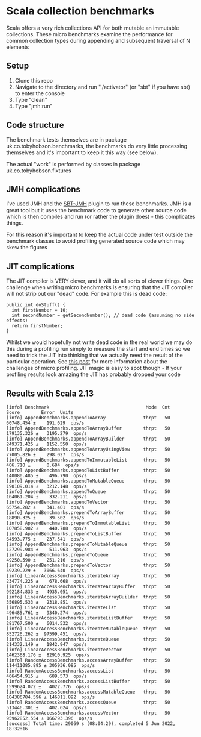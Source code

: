 Scala collection benchmarks
==============

Scala offers a very rich collections API for both mutable an immutable collections. These micro benchmarks examine the
performance for common collection types during appending and subsequent traversal of N elements

Setup
-----

1. Clone this repo
2. Navigate to the directory and run "./activator" (or "sbt" if you have sbt) to enter the console
3. Type "clean"
4. Type "jmh:run"

Code structure
----------------------------

The benchmark tests themselves are in package uk.co.tobyhobson.benchmarks, the benchmarks do very little processing
themselves and it's important to keep it this way (see below).

The actual "work" is performed by classes in package uk.co.tobyhobson.fixtures

JMH complications
--------------

I've used JMH and the [SBT-JMH](https://github.com/ktoso/sbt-jmh) plugin to run these benchmarks. JMH is a great tool but
it uses the benchmark code to generate other source code which is then compiles and run (or rather the plugin does) -
this complicates things.

For this reason it's important to keep the actual code under test outside the benchmark classes to avoid profiling generated
source code which may skew the figures

JIT complications
-------------------

The JIT compiler is VERY clever, and it will do all sorts of clever things. One challenge when writing micro benchmarks
is ensuring that the JIT compiler will not strip out our "dead" code. For example this is dead code:

```
public int doStuff() {
  int firstNumber = 10;
  int secondNumber = getSecondNumber(); // dead code (assuming no side effects)
  return firstNumber;
}
```

Whilst we would hopefully not write dead code in the real world we may do this during a profiling run simply to measure
the start and end times so we need to trick the JIT into thinking that we actually need the result of the particular operation.
See [this post](http://java-performance.info/jmh/) for more information about the challenges of micro profiling. JIT
magic is easy to spot though - If your profiling results look amazing the JIT has probably dropped your code

Results with Scala 2.13
-----------------------

~~~
[info] Benchmark                                    Mode  Cnt          Score        Error  Units
[info] AppendBenchmarks.appendToArray              thrpt   50      60748.454 ±    191.629  ops/s
[info] AppendBenchmarks.appendToArrayBuffer        thrpt   50     179135.326 ±   3195.279  ops/s
[info] AppendBenchmarks.appendToArrayBuilder       thrpt   50     249371.425 ±   1152.550  ops/s
[info] AppendBenchmarks.appendToArrayUsingView     thrpt   50      77005.826 ±    298.027  ops/s
[info] AppendBenchmarks.appendToImmutableList      thrpt   50        406.710 ±      0.684  ops/s
[info] AppendBenchmarks.appendToListBuffer         thrpt   50     140080.485 ±    496.790  ops/s
[info] AppendBenchmarks.appendToMutableQueue       thrpt   50     190109.014 ±   3212.148  ops/s
[info] AppendBenchmarks.appendToQueue              thrpt   50     104061.204 ±    332.211  ops/s
[info] AppendBenchmarks.appendToVector             thrpt   50      65754.282 ±    341.401  ops/s
[info] AppendBenchmarks.prependToArrayBuffer       thrpt   50      18890.325 ±     39.502  ops/s
[info] AppendBenchmarks.prependToImmutableList     thrpt   50     107858.982 ±    440.788  ops/s
[info] AppendBenchmarks.prependToListBuffer        thrpt   50      64593.775 ±    237.541  ops/s
[info] AppendBenchmarks.prependToMutableQueue      thrpt   50     127299.984 ±    511.963  ops/s
[info] AppendBenchmarks.prependToQueue             thrpt   50      49250.590 ±    251.216  ops/s
[info] AppendBenchmarks.prependToVector            thrpt   50      59239.229 ±   3066.640  ops/s
[info] LinearAccessBenchmarks.iterateArray         thrpt   50     234774.225 ±    678.668  ops/s
[info] LinearAccessBenchmarks.iterateArrayBuffer   thrpt   50     992184.833 ±   4935.051  ops/s
[info] LinearAccessBenchmarks.iterateArrayBuilder  thrpt   50     356895.533 ±   2318.851  ops/s
[info] LinearAccessBenchmarks.iterateList          thrpt   50     496485.761 ±   9340.274  ops/s
[info] LinearAccessBenchmarks.iterateListBuffer    thrpt   50     281767.500 ±   6014.532  ops/s
[info] LinearAccessBenchmarks.iterateMutableQueue  thrpt   50     852726.262 ±  97599.451  ops/s
[info] LinearAccessBenchmarks.iterateQueue         thrpt   50     214332.149 ±   1842.947  ops/s
[info] LinearAccessBenchmarks.iterateVector        thrpt   50    1462368.176 ±  82910.925  ops/s
[info] RandomAccessBenchmarks.accessArrayBuffer    thrpt   50  114411085.895 ± 305936.085  ops/s
[info] RandomAccessBenchmarks.accessList           thrpt   50     466454.915 ±    689.573  ops/s
[info] RandomAccessBenchmarks.accessListBuffer     thrpt   50    1599624.072 ±   4022.776  ops/s
[info] RandomAccessBenchmarks.accessMutableQueue   thrpt   50  104386784.596 ± 146811.892  ops/s
[info] RandomAccessBenchmarks.accessQueue          thrpt   50     513446.301 ±    402.624  ops/s
[info] RandomAccessBenchmarks.accessVector         thrpt   50   95962852.554 ± 166793.396  ops/s
[success] Total time: 29069 s (08:04:29), completed 5 Jun 2022, 18:32:16
~~~
